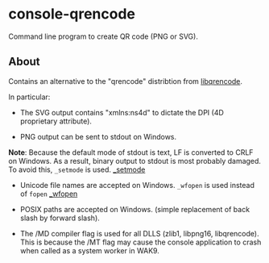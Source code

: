 # console-qrencode
Command line program to create QR code (PNG or SVG).

About
---
Contains an alternative to the "qrencode" distribtion from [libqrencode](http://fukuchi.org/works/qrencode/index.html.ja).

In particular:

* The SVG output contains "xmlns:ns4d" to dictate the DPI (4D proprietary attribute).

* PNG output can be sent to stdout on Windows.

**Note**: Because the default mode of stdout is text, LF is converted to CRLF on Windows. As a result, binary output to stdout is most probably damaged. To avoid this, ```_setmode``` is used.  [_setmode](https://msdn.microsoft.com/ja-jp/library/tw4k6df8.aspx)

* Unicode file names are accepted on Windows. ```_wfopen``` is used instead of ```fopen``` [_wfopen](https://msdn.microsoft.com/ja-jp/library/yeby3zcb.aspx)

* POSIX paths are accepted on Windows. (simple replacement of back slash by forward slash).

* The /MD compiler flag is used for all DLLS (zlib1, libpng16, libqrencode). This is because the /MT flag may cause the console application to crash when called as a system worker in WAK9.
